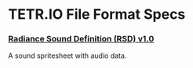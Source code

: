 # TETR.IO File Format Specs

### [Radiance Sound Definition (RSD) v1.0](RSDv1_0.md)

A sound spritesheet with audio data.
